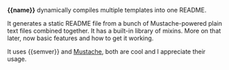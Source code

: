**{{name}}** dynamically compiles multiple templates into one README.

It generates a static README file from a bunch of Mustache-powered plain text
files combined together. It has a built-in library of mixins.
More on that later, now basic features and how to get it working.

It uses {{semver}} and [Mustache](http://mustache.github.io),
both are cool and I appreciate their usage.
